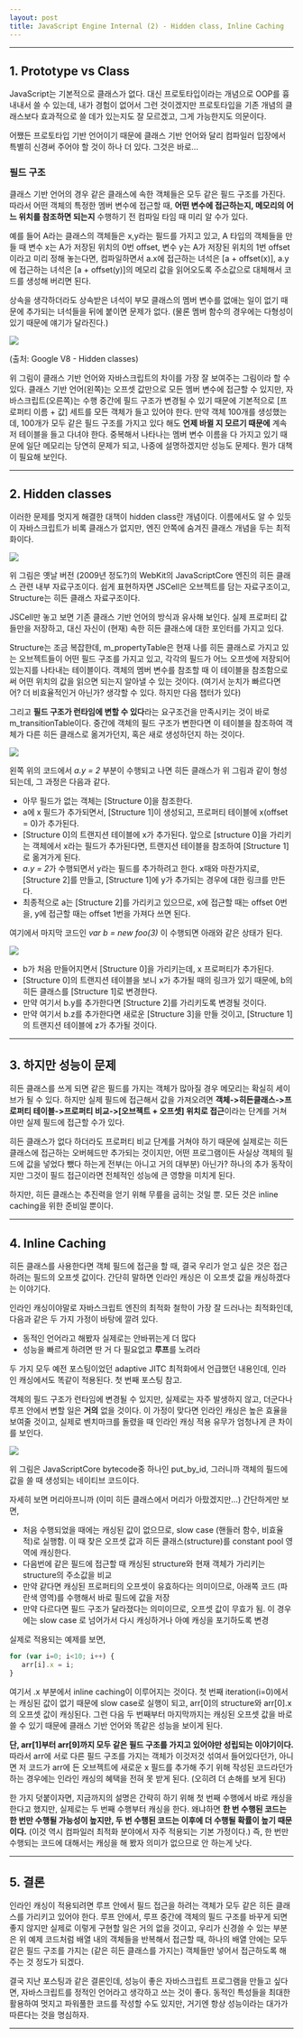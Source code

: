 ```yaml
---
layout: post
title: JavaScript Engine Internal (2) - Hidden class, Inline Caching
---
```


---
## 1. Prototype vs Class
JavaScript는 기본적으로 클래스가 없다. 대신 프로토타입이라는 개념으로 OOP를 흉내내서 쓸 수 있는데, 내가 경험이 없어서 그런 것이겠지만 프로토타입을 기존 개념의 클래스보다 효과적으로 쓸 데가 있는지도 잘 모르겠고, 그게 가능한지도 의문이다.

어쨌든 프로토타입 기반 언어이기 때문에 클래스 기반 언어와 달리 컴파일러 입장에서 특별히 신경써 주어야 할 것이 하나 더 있다. 그것은 바로...

### 필드 구조
클래스 기반 언어의 경우 같은 클래스에 속한 객체들은 모두 같은 필드 구조를 가진다. 따라서 어떤 객체의 특정한 멤버 변수에 접근할 때, **어떤 변수에 접근하는지, 메모리의 어느 위치를 참조하면 되는지** 수행하기 전 컴파일 타임 때 미리 알 수가 있다. 

예를 들어 A라는 클래스의 객체들은 x,y라는 필드를 가지고 있고, A 타입의 객체들을 만들 때 변수 x는 A가 저장된 위치의 0번 offset, 변수 y는 A가 저장된 위치의 1번 offset이라고 미리 정해 놓는다면, 컴파일하면서 a.x에 접근하는 녀석은 [a + offset(x)], a.y에 접근하는 녀석은 [a + offset(y)]의 메모리 값을 읽어오도록 주소값으로 대체해서 코드를 생성해 버리면 된다. 

상속을 생각하더라도 상속받은 녀석이 부모 클래스의 멤버 변수를 없애는 일이 없기 때문에 추가되는 녀석들을 뒤에 붙이면 문제가 없다. (물론 멤버 함수의 경우에는 다형성이 있기 때문에 얘기가 달라진다.) 

<img src="/public/images/20160321/hidden_class1.png">  

(출처: Google V8 - Hidden classes)

위 그림이 클래스 기반 언어와 자바스크립트의 차이를 가장 잘 보여주는 그림이라 할 수 있다. 클래스 기반 언어(왼쪽)는 오프셋 값만으로 모든 멤버 변수에 접근할 수 있지만, 자바스크립트(오른쪽)는 수행 중간에 필드 구조가 변경될 수 있기 때문에 기본적으로 [프로퍼티 이름 + 값] 세트를 모든 객체가 들고 있어야 한다. 만약 객체 100개를 생성했는데, 100개가 모두 같은 필드 구조를 가지고 있다 해도 **언제 바뀔 지 모르기 때문에** 계속 저 테이블을 들고 다녀야 한다. 중복해서 나타나는 멤버 변수 이름을 다 가지고 있기 때문에 일단 메모리는 당연히 문제가 되고, 나중에 설명하겠지만 성능도 문제다. 뭔가 대책이 필요해 보인다.

---

## 2. Hidden classes
이러한 문제를 멋지게 해결한 대책이 hidden class란 개념이다. 이름에서도 알 수 있듯이 자바스크립트가 비록 클래스가 없지만, 엔진 안쪽에 숨겨진 클래스 개념을 두는 최적화이다.
 
<img src="/public/images/20160321/hidden_class2.png"> 

위 그림은 옛날 버전 (2009년 정도?)의 WebKit의 JavaScriptCore 엔진의 히든 클래스 관련 내부 자료구조이다. 쉽게 표현하자면 JSCell은 오브젝트를 담는 자료구조이고, Structure는 히든 클래스 자료구조이다.

JSCell만 놓고 보면 기존 클래스 기반 언어의 방식과 유사해 보인다. 실제 프로퍼티 값들만을 저장하고, 대신 자신이 (현재) 속한 히든 클래스에 대한 포인터를 가지고 있다.

Structure는 조금 복잡한데, m_propertyTable은 현재 나를 히든 클래스로 가지고 있는 오브젝트들이 어떤 필드 구조를 가지고 있고, 각각의 필드가 어느 오프셋에 저장되어 있는지를 나타내는 테이블이다. 객체의 멤버 변수를 참조할 때 이 테이블을 참조함으로써 어떤 위치의 값을 읽으면 되는지 알아낼 수 있는 것이다. (여기서 눈치가 빠르다면 어? 더 비효율적인거 아닌가? 생각할 수 있다. 하지만 다음 챕터가 있다)

그리고 **필드 구조가 런타임에 변할 수 있다**라는 요구조건을 만족시키는 것이 바로 m_transitionTable이다. 중간에 객체의 필드 구조가 변한다면 이 테이블을 참조하여 객체가 다른 히든 클래스로 옮겨가던지, 혹은 새로 생성하던지 하는 것이다.

<img src="/public/images/20160321/hidden_class3.png"> 

왼쪽 위의 코드에서 *a.y = 2* 부분이 수행되고 나면 히든 클래스가 위 그림과 같이 형성되는데, 그 과정은 다음과 같다.
- 아무 필드가 없는 객체는 [Structure 0]을 참조한다.
- a에 x 필드가 추가되면서, [Structure 1]이 생성되고, 프로퍼티 테이블에 x(offset = 0)가 추가된다.
- [Structure 0]의 트랜지션 테이블에 x가 추가된다. 앞으로 [structure 0]을 가리키는 객체에서 x라는 필드가 추가된다면, 트랜지션 테이블을 참조하여 [Structure 1]로 옮겨가게 된다.
- *a.y = 2*가 수행되면서 y라는 필드를 추가하려고 한다. x때와 마찬가지로, [Structure 2]를 만들고, [Structure 1]에 y가 추가되는 경우에 대한 링크를 만든다.
- 최종적으로 a는 [Structure 2]를 가리키고 있으므로, x에 접근할 때는 offset 0번을, y에 접근할 때는 offset 1번을 가져다 쓰면 된다.

여기에서 마지막 코드인 *var b = new foo(3)* 이 수행되면 아래와 같은 상태가 된다.

<img src="/public/images/20160321/hidden_class4.png"> 

- b가 처음 만들어지면서 [Structure 0]을 가리키는데, x 프로퍼티가 추가된다. 
- [Structure 0]의 트랜지션 테이블을 보니 x가 추가될 때의 링크가 있기 때문에,  b의 히든 클래스를 [Structure 1]로 변경한다.
- 만약 여기서 b.y를 추가한다면 [Structure 2]를 가리키도록 변경될 것이다.
- 만약 여기서 b.z를 추가한다면 새로운 [Structure 3]을 만들 것이고, [Structure 1]의 트랜지션 테이블에 z가 추가될 것이다.

---

## 3. 하지만 성능이 문제
히든 클래스를 쓰게 되면 같은 필드를 가지는 객체가 많아질 경우 메모리는 확실히 세이브가 될 수 있다. 하지만 실제 필드에 접근해서 값을 가져오려면 **객체->히든클래스->프로퍼티 테이블->프로퍼티 비교->[오브젝트 + 오프셋] 위치로 접근**이라는 단계를 거쳐야만 실제 필드에 접근할 수가 있다. 

히든 클래스가 없다 하더라도 프로퍼티 비교 단계를 거쳐야 하기 때문에 실제로는 히든 클래스에 접근하는 오버헤드만 추가되는 것이지만, 어떤 프로그램이든 사실상 객체의 필드에 값을 넣었다 뺐다 하는게 전부(는 아니고 거의 대부분) 아닌가? 하나의 추가 동작이지만 그것이 필드 접근이라면 전체적인 성능에 큰 영향을 미치게 된다.

하지만, 히든 클래스는 추진력을 얻기 위해 무릎을 굽히는 것일 뿐. 모든 것은 inline caching을 위한 준비일 뿐이다.

---

## 4. Inline Caching
히든 클래스를 사용한다면 객체 필드에 접근을 할 때, 결국 우리가 얻고 싶은 것은 접근하려는 필드의 오프셋 값이다. 간단히 말하면 인라인 캐싱은 이 오프셋 값을 캐싱하겠다는 이야기다.

인라인 캐싱이야말로 자바스크립트 엔진의 최적화 철학이 가장 잘 드러나는 최적화인데, 다음과 같은 두 가지 가정이 바탕에 깔려 있다.

- 동적인 언어라고 해봤자 실제로는 안바뀌는게 더 많다
- 성능을 빠르게 하려면 딴 거 다 필요없고 **루프**를 노려라

두 가지 모두 예전 포스팅이었던 adaptive JITC 최적화에서 언급했던 내용인데, 인라인 캐싱에서도 똑같이 적용된다. <a herf="http://wonkijeong.github.io/1"> 첫 번째 포스팅 </a> 참고.

객체의 필드 구조가 런타임에 변경될 수 있지만, 실제로는 자주 발생하지 않고, 더군다나 루프 안에서 변할 일은 **거의** 없을 것이다. 이 가정이 맞다면 인라인 캐싱은 높은 효율을 보여줄 것이고, 실제로 벤치마크를 돌렸을 때 인라인 캐싱 적용 유무가 엄청나게 큰 차이를 보인다.

<img src="/public/images/20160321/inline_caching.png"> 

위 그림은 JavaScriptCore bytecode중 하나인 put_by_id, 그러니까 객체의 필드에 값을 쓸 때 생성되는 네이티브 코드이다.

자세히 보면 머리아프니까 (이미 히든 클래스에서 머리가 아팠겠지만...) 간단하게만 보면,

- 처음 수행되었을 때에는 캐싱된 값이 없으므로, slow case (핸들러 함수, 비효율적)로 실행함. 이 때 찾은 오프셋 값과 히든 클래스(structure)를 constant pool 영역에 캐싱한다.
- 다음번에 같은 필드에 접근할 때 캐싱된 structure와 현재 객체가 가리키는 structure의 주소값을 비교
- 만약 같다면 캐싱된 프로퍼티의 오프셋이 유효하다는 의미이므로, 아래쪽 코드 (파란색 영역)를 수행해서 바로 필드에 값을 저장
- 만약 다르다면 필드 구조가 달라졌다는 의미이므로, 오프셋 값이 무효가 됨. 이 경우에는 slow case 로 넘어가서 다시 캐싱하거나 아예 캐싱을 포기하도록 변경

실제로 적용되는 예제를 보면,
```javascript
for (var i=0; i<10; i++) {
   arr[i].x = i;
}
```
여기서 .x 부분에서 inline caching이 이루어지는 것이다. 첫 번째 iteration(i=0)에서는 캐싱된 값이 없기 때문에 slow case로 실행이 되고, arr[0]의 structure와 arr[0].x의 오프셋 값이 캐싱된다. 그런 다음 두 번째부터 마지막까지는 캐싱된 오프셋 값을 바로 쓸 수 있기 때문에 클래스 기반 언어와 똑같은 성능을 보이게 된다. 

**단, arr[1]부터 arr[9]까지 모두 같은 필드 구조를 가지고 있어야만 성립되는 이야기이다.** 따라서 arr에 서로 다른 필드 구조를 가지는 객체가 이것저것 섞여서 들어있다던가, 아니면 저 코드가 arr에 든 오브젝트에 새로운 x 필드를 추가해 주기 위해 작성된 코드라던가 하는 경우에는 인라인 캐싱의 혜택을 전혀 못 받게 된다. (오히려 더 손해를 보게 된다)

한 가지 덧붙이자면, 지금까지의 설명은 간략히 하기 위해 첫 번째 수행에서 바로 캐싱을 한다고 했지만, 실제로는 두 번째 수행부터 캐싱을 한다. 왜냐하면 **한 번 수행된 코드는 한 번만 수행될 가능성이 높지만, 두 번 수행된 코드는 이후에 더 수행될 확률이 높기 때문이다.** (이것 역시 컴파일러 최적화 분야에서 자주 적용되는 기본 가정이다.) 즉, 한 번만 수행되는 코드에 대해서는 캐싱을 해 봤자 의미가 없으므로 안 하는게 낫다.

---

## 5. 결론
인라인 캐싱이 적용되려면 루프 안에서 필드 접근을 하려는 객체가 모두 같은 히든 클래스를 가리키고 있어야 한다. 루프 안에서, 루프 중간에 객체의 필드 구조를 바꾸게 되면 좋지 않지만 실제로 이렇게 구현할 일은 거의 없을 것이고, 우리가 신경쓸 수 있는 부분은 위 예제 코드처럼 배열 내의 객체들을 반복해서 접근할 때, 하나의 배열 안에는 모두 같은 필드 구조를 가지는 (같은 히든 클래스를 가지는) 객체들만 넣어서 접근하도록 해 주는 것 정도가 되겠다.

결국 지난 포스팅과 같은 결론인데, 성능이 좋은 자바스크립트 프로그램을 만들고 싶다면, 자바스크립트를 정적인 언어라고 생각하고 쓰는 것이 좋다. 동적인 특성들을 최대한 활용하여 멋지고 파워풀한 코드를 작성할 수도 있지만, 거기엔 항상 성능이라는 대가가 따른다는 것을 명심하자.

---

